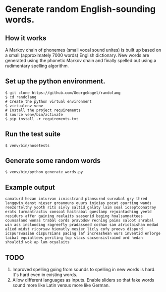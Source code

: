 # Generate random English-sounding words.

## How it works
A Markov chain of phonemes (small vocal sound unites) is built up based on a small (approximately 7000 words) English dictionary. New words are generated using the phonetic Markov chain and finally spelled out using a rudimentary spelling algorithm.

## Set up the python environment.
```
$ git clone https://github.com/GeorgeNagel/randolang
$ cd randolang
# Create the python virtual environment
$ virtualenv venv
# Install the project requirements
$ source venv/bin/activate
$ pip install -r requirements.txt
```
## Run the test suite
```
$ venv/bin/nosetests
```
## Generate some random words
```
$ venv/bin/python generate_words.py
```
## Example output
```
camaturd hezan inturvan icnicstrand plansurnd survabal gry thred langgwin danst nieser groanouns ouurs injoias pocat opurting wands reezortelthy yooth rits sivly saltid galaty laim soal icseptoonatray erats turmantractiv consoal haitrabal questamp rejointaching yeeld residurs affer gaining reelaits sassenid beging hoalsamnattees counsaland wonas trabal cords pravodow recning pains saloot shrabal win acs inclooding ragreefly pradasseed coshan sam atrictaishan medad alied midst ricorsaw hiematly mesier licly cofy proovs dispurd icspurswasian dispursians pacing laf increashean wurs inventid enlorge taibal equiattees periting top stacs sacsensistraind ord hedan shoaldid wok ap lam ocyalaits
```
## TODO
1. Improved spelling going from sounds to spelling in new words is hard. It's hard even in existing words.
2. Allow different languages as inputs. Enable sliders so that fake words sound more like Latin versus more like German.
